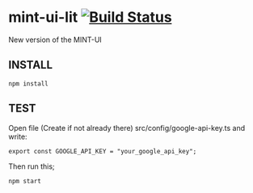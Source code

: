 # mint-ui-lit [![Build Status](https://travis-ci.com/mintproject/mint-ui-lit.svg?branch=master)](https://travis-ci.com/mintproject/mint-ui-lit)

New version of the MINT-UI 

## INSTALL
```
npm install
```

## TEST

Open file (Create if not already there) src/config/google-api-key.ts and write:
```
export const GOOGLE_API_KEY = "your_google_api_key";
```

Then run this;
```
npm start
```
